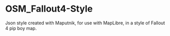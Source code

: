 # OSM_Fallout4-Style
Json style created with Maputnik, for use with MapLibre, in a style of Fallout 4 pip boy map.
